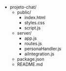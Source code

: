 - projeto-chat/
  - public/
    - index.html
    - styles.css
    - script.js
  - server/
    - app.js
    - routes.js
    - personaHandler.js
    - aiIntegration.js
  - package.json
  - README.md
